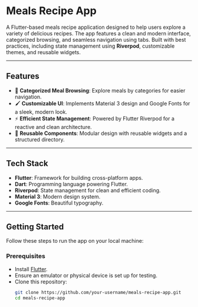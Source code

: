 # Meals Recipe App

A Flutter-based meals recipe application designed to help users explore a variety of delicious recipes. The app features a clean and modern interface, categorized browsing, and seamless navigation using tabs. Built with best practices, including state management using **Riverpod**, customizable themes, and reusable widgets.

---

## Features

- 🌟 **Categorized Meal Browsing**: Explore meals by categories for easier navigation.
- 🖌️ **Customizable UI**: Implements Material 3 design and Google Fonts for a sleek, modern look.
- ⚡ **Efficient State Management**: Powered by Flutter Riverpod for a reactive and clean architecture.
- 🔄 **Reusable Components**: Modular design with reusable widgets and a structured directory.

---

## Tech Stack

- **Flutter**: Framework for building cross-platform apps.
- **Dart**: Programming language powering Flutter.
- **Riverpod**: State management for clean and efficient coding.
- **Material 3**: Modern design system.
- **Google Fonts**: Beautiful typography.

---

## Getting Started

Follow these steps to run the app on your local machine:

### Prerequisites

- Install [Flutter](https://flutter.dev/docs/get-started/install).
- Ensure an emulator or physical device is set up for testing.
- Clone this repository:
  ```bash
  git clone https://github.com/your-username/meals-recipe-app.git
  cd meals-recipe-app
